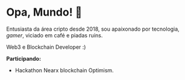 # Opa, Mundo! 👋

Entusiasta da área cripto desde 2018, sou apaixonado por tecnologia, *gamer*, viciado em café e piadas ruins.

Web3 e Blockchain Developer :)



**Participando:**
- Hackathon Nearx blockchain Optimism.
